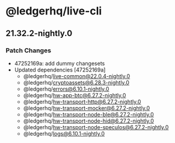 # @ledgerhq/live-cli

## 21.32.2-nightly.0

### Patch Changes

- 47252169a: add dummy changesets
- Updated dependencies [47252169a]
  - @ledgerhq/live-common@22.0.4-nightly.0
  - @ledgerhq/cryptoassets@6.28.3-nightly.0
  - @ledgerhq/errors@6.10.1-nightly.0
  - @ledgerhq/hw-app-btc@6.27.2-nightly.0
  - @ledgerhq/hw-transport-http@6.27.2-nightly.0
  - @ledgerhq/hw-transport-mocker@6.27.2-nightly.0
  - @ledgerhq/hw-transport-node-ble@6.27.2-nightly.0
  - @ledgerhq/hw-transport-node-hid@6.27.2-nightly.0
  - @ledgerhq/hw-transport-node-speculos@6.27.2-nightly.0
  - @ledgerhq/logs@6.10.1-nightly.0
